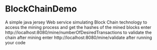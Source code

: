 # BlockChainDemo
A simple java jersey Web service simulating Block Chain technology
to access the mining process and get the hashes of the mined blocks enter http://localhost:8080/mine/numberOfDesiredTransactions 
to validate the chain after mining enter http://localhost:8080/mine/validate after running your code 
